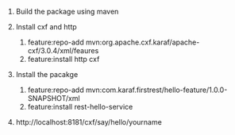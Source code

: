 1) Build the package using maven

2) Install cxf and http
    
      1) feature:repo-add mvn:org.apache.cxf.karaf/apache-cxf/3.0.4/xml/feaures
      2) feature:install http cxf
      
3) Install the pacakge

    1) feature:repo-add mvn:com.karaf.firstrest/hello-feature/1.0.0-SNAPSHOT/xml
    2) feature:install rest-hello-service
    
4) http://localhost:8181/cxf/say/hello/yourname
